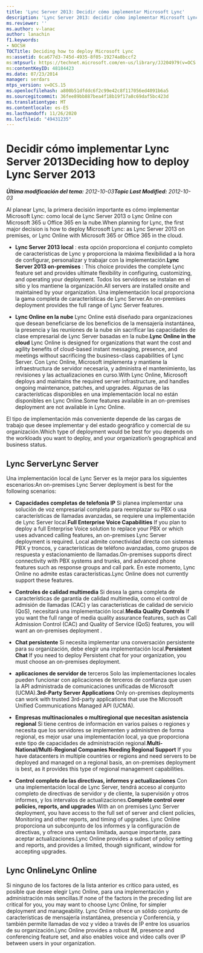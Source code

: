 ```yaml
---
title: 'Lync Server 2013: Decidir cómo implementar Microsoft Lync'
description: 'Lync Server 2013: decidir cómo implementar Microsoft Lync.'
ms.reviewer: ''
ms.author: v-lanac
author: lanachin
f1.keywords:
- NOCSH
TOCTitle: Deciding how to deploy Microsoft Lync
ms:assetid: 6ca677d3-745d-4935-8f05-19274a8bccf2
ms:mtpsurl: https://technet.microsoft.com/en-us/library/JJ204979(v=OCS.15)
ms:contentKeyID: 48184423
ms.date: 07/23/2014
manager: serdars
mtps_version: v=OCS.15
ms.openlocfilehash: a800b51dfddc6f2c99e42c8f117056ed4091b6a5
ms.sourcegitcommit: 36fee89bb887bea4f18b19f17a8c69daf5bc423d
ms.translationtype: MT
ms.contentlocale: es-ES
ms.lasthandoff: 11/26/2020
ms.locfileid: "49431235"
---
```

# <a name="deciding-how-to-deploy-lync-server-2013"></a><span data-ttu-id="4945b-103">Decidir cómo implementar Lync Server 2013</span><span class="sxs-lookup"><span data-stu-id="4945b-103">Deciding how to deploy Lync Server 2013</span></span>

<div data-xmlns="http://www.w3.org/1999/xhtml">

<div class="topic" data-xmlns="http://www.w3.org/1999/xhtml" data-msxsl="urn:schemas-microsoft-com:xslt" data-cs="https://msdn.microsoft.com/">

<div data-asp="https://msdn2.microsoft.com/asp">



</div>

<div id="mainSection">

<div id="mainBody"><span data-ttu-id="4945b-104">

<span> </span></span><span class="sxs-lookup"><span data-stu-id="4945b-104">

<span> </span></span></span>

<span data-ttu-id="4945b-105">_**Última modificación del tema:** 2012-10-03_</span><span class="sxs-lookup"><span data-stu-id="4945b-105">_**Topic Last Modified:** 2012-10-03_</span></span>

<span data-ttu-id="4945b-106">Al planear Lync, la primera decisión importante es cómo implementar Microsoft Lync: como local de Lync Server 2013 o Lync Online con Microsoft 365 u Office 365 en la nube.</span><span class="sxs-lookup"><span data-stu-id="4945b-106">When planning for Lync, the first major decision is how to deploy Microsoft Lync: as Lync Server 2013 on premises, or Lync Online with Microsoft 365 or Office 365 in the cloud.</span></span>

  - <span data-ttu-id="4945b-107">**Lync Server 2013 local** : esta opción proporciona el conjunto completo de características de Lync y proporciona la máxima flexibilidad a la hora de configurar, personalizar y trabajar con la implementación.</span><span class="sxs-lookup"><span data-stu-id="4945b-107">**Lync Server 2013 on-premises** : This choice provides the complete Lync feature set and provides ultimate flexibility in configuring, customizing, and operating your deployment.</span></span> <span data-ttu-id="4945b-108">Todos los servidores se instalan en el sitio y los mantiene la organización.</span><span class="sxs-lookup"><span data-stu-id="4945b-108">All servers are installed onsite and maintained by your organization.</span></span> <span data-ttu-id="4945b-109">Una implementación local proporciona la gama completa de características de Lync Server.</span><span class="sxs-lookup"><span data-stu-id="4945b-109">An on-premises deployment provides the full range of Lync Server features.</span></span>

  - <span data-ttu-id="4945b-110">**Lync Online en la nube** Lync Online está diseñado para organizaciones que desean beneficiarse de los beneficios de la mensajería instantánea, la presencia y las reuniones de la nube sin sacrificar las capacidades de clase empresarial de Lync Server basadas en la nube.</span><span class="sxs-lookup"><span data-stu-id="4945b-110">**Lync Online in the cloud** Lync Online is designed for organizations that want the cost and agility benefits of cloud-based instant messaging, presence, and meetings without sacrificing the business-class capabilities of Lync Server.</span></span> <span data-ttu-id="4945b-111">Con Lync Online, Microsoft implementa y mantiene la infraestructura de servidor necesaria, y administra el mantenimiento, las revisiones y las actualizaciones en curso.</span><span class="sxs-lookup"><span data-stu-id="4945b-111">With Lync Online, Microsoft deploys and maintains the required server infrastructure, and handles ongoing maintenance, patches, and upgrades.</span></span> <span data-ttu-id="4945b-112">Algunas de las características disponibles en una implementación local no están disponibles en Lync Online.</span><span class="sxs-lookup"><span data-stu-id="4945b-112">Some features available in an on-premises deployment are not available in Lync Online.</span></span>

<span data-ttu-id="4945b-113">El tipo de implementación más conveniente depende de las cargas de trabajo que desee implementar y del estado geográfico y comercial de su organización.</span><span class="sxs-lookup"><span data-stu-id="4945b-113">Which type of deployment would be best for you depends on the workloads you want to deploy, and your organization’s geographical and business status.</span></span>

<div>

## <a name="lync-server"></a><span data-ttu-id="4945b-114">Lync Server</span><span class="sxs-lookup"><span data-stu-id="4945b-114">Lync Server</span></span>

<span data-ttu-id="4945b-115">Una implementación local de Lync Server es la mejor para los siguientes escenarios:</span><span class="sxs-lookup"><span data-stu-id="4945b-115">An on-premises Lync Server deployment is best for the following scenarios:</span></span>

  - <span data-ttu-id="4945b-116">**Capacidades completas de telefonía IP**   Si planea implementar una solución de voz empresarial completa para reemplazar su PBX o usa características de llamadas avanzadas, se requiere una implementación de Lync Server local.</span><span class="sxs-lookup"><span data-stu-id="4945b-116">**Full Enterprise Voice Capabilities**   If you plan to deploy a full Enterprise Voice solution to replace your PBX or which uses advanced calling features, an on-premises Lync Server deployment is required.</span></span> <span data-ttu-id="4945b-117">Local admite conectividad directa con sistemas PBX y troncos, y características de teléfono avanzadas, como grupos de respuesta y estacionamiento de llamadas.</span><span class="sxs-lookup"><span data-stu-id="4945b-117">On-premises supports direct connectivity with PBX systems and trunks, and advanced phone features such as response groups and call park.</span></span> <span data-ttu-id="4945b-118">En este momento, Lync Online no admite estas características.</span><span class="sxs-lookup"><span data-stu-id="4945b-118">Lync Online does not currently support these features.</span></span>

  - <span data-ttu-id="4945b-119">**Controles de calidad multimedia**   Si desea la gama completa de características de garantía de calidad multimedia, como el control de admisión de llamadas (CAC) y las características de calidad de servicio (QoS), necesitará una implementación local.</span><span class="sxs-lookup"><span data-stu-id="4945b-119">**Media Quality Controls**   If you want the full range of media quality assurance features, such as Call Admission Control (CAC) and Quality of Service (QoS) features, you will want an on-premises deployment .</span></span>

  - <span data-ttu-id="4945b-120">**Chat persistente**   Si necesita implementar una conversación persistente para su organización, debe elegir una implementación local.</span><span class="sxs-lookup"><span data-stu-id="4945b-120">**Persistent Chat**   If you need to deploy Persistent chat for your organization, you must choose an on-premises deployment.</span></span>

  - <span data-ttu-id="4945b-121">**aplicaciones de servidor de**   terceros   Solo las implementaciones locales pueden funcionar con aplicaciones de terceros de confianza que usen la API administrada de comunicaciones unificadas de Microsoft (UCMA).</span><span class="sxs-lookup"><span data-stu-id="4945b-121">**3rd-Party Server Applications**   Only on-premises deployments can work with trusted 3rd-party applications that use the Microsoft Unified Communications Managed API (UCMA).</span></span>

  - <span data-ttu-id="4945b-122">**Empresas multinacionales o multiregional que necesitan asistencia regional**   Si tiene centros de información en varios países o regiones y necesita que los servidores se implementen y administren de forma regional, es mejor usar una implementación local, ya que proporciona este tipo de capacidades de administración regional.</span><span class="sxs-lookup"><span data-stu-id="4945b-122">**Multi-National/Multi-Regional Companies Needing Regional Support**   If you have datacenters in multiple countries or regions and need servers to be deployed and managed on a regional basis, an on-premises deployment is best, as it provides this type of regional management capabilities.</span></span>

  - <span data-ttu-id="4945b-123">**Control completo de las directivas, informes y actualizaciones**   Con una implementación local de Lync Server, tendrá acceso al conjunto completo de directivas de servidor y de cliente, la supervisión y otros informes, y los intervalos de actualizaciones.</span><span class="sxs-lookup"><span data-stu-id="4945b-123">**Complete control over policies, reports, and upgrades**   With an on premises Lync Server deployment, you have access to the full set of server and client policies, Monitoring and other reports, and timing of upgrades.</span></span> <span data-ttu-id="4945b-124">Lync Online proporciona un subconjunto de los informes y la configuración de directivas, y ofrece una ventana limitada, aunque importante, para aceptar actualizaciones.</span><span class="sxs-lookup"><span data-stu-id="4945b-124">Lync Online provides a subset of policy setting and reports, and provides a limited, though significant, window for accepting upgrades.</span></span>

</div>

<div>

## <a name="lync-online"></a><span data-ttu-id="4945b-125">Lync Online</span><span class="sxs-lookup"><span data-stu-id="4945b-125">Lync Online</span></span>

<span data-ttu-id="4945b-126">Si ninguno de los factores de la lista anterior es crítico para usted, es posible que desee elegir Lync Online, para una implementación y administración más sencillas.</span><span class="sxs-lookup"><span data-stu-id="4945b-126">If none of the factors in the preceding list are critical for you, you may want to choose Lync Online, for simpler deployment and manageability.</span></span> <span data-ttu-id="4945b-127">Lync Online ofrece un sólido conjunto de características de mensajería instantánea, presencia y Conferencia, y también permite llamadas de voz y vídeo a través de IP entre los usuarios de su organización.</span><span class="sxs-lookup"><span data-stu-id="4945b-127">Lync Online provides a robust IM, presence and conferencing feature set, and also enables voice and video calls over IP between users in your organization.</span></span>

<span data-ttu-id="4945b-128"></div>

</div>

<span> </span>

</div>

</div>

</span><span class="sxs-lookup"><span data-stu-id="4945b-128"></div>

</div>

<span> </span>

</div>

</div>

</span></span></div>

